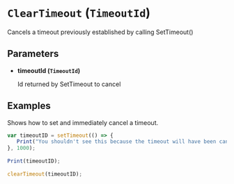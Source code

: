 # `ClearTimeout` (`TimeoutId`)


Cancels a timeout previously established by calling SetTimeout()


## Parameters

* **timeoutId (`TimeoutId`)** 

	Id returned by SetTimeout to cancel


## Examples

Shows how to set and immediately cancel a timeout.

```js
var timeoutID = setTimeout(() => {
   Print("You shouldn't see this because the timeout will have been cancelled!");
}, 1000);
            
Print(timeoutID);
            
clearTimeout(timeoutID);
```